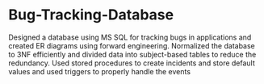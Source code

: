 # Bug-Tracking-Database
Designed a database using MS SQL for tracking bugs in applications and created ER diagrams using forward engineering. Normalized the database to 3NF efficiently and divided data into subject-based tables to reduce the redundancy. Used stored procedures to create incidents and store default values and used triggers to properly handle the events
